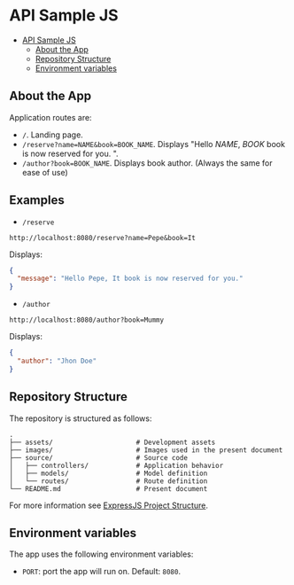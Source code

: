 # API Sample JS

- [API Sample JS](#api-sample-js)
  - [About the App](#about-the-app)
  - [Repository Structure](#repository-structure)
  - [Environment variables](#environment-variables)

## About the App

Application routes are:

- `/`. Landing page.
- `/reserve?name=NAME&book=BOOK_NAME`. Displays "Hello *NAME*, *BOOK* book is now reserved for you. ".
- `/author?book=BOOK_NAME`. Displays book author. (Always the same for ease of use)

## Examples

- `/reserve`
```
http://localhost:8080/reserve?name=Pepe&book=It
```

Displays: 
```json
{
  "message": "Hello Pepe, It book is now reserved for you."
}
```

- `/author`
```
http://localhost:8080/author?book=Mummy
```

Displays: 
```json
{
  "author": "Jhon Doe"
}
```

## Repository Structure

The repository is structured as follows:

```
.
├── assets/                     # Development assets
├── images/                     # Images used in the present document
├── source/                     # Source code
│   ├── controllers/            # Application behavior    
│   ├── models/                 # Model definition 
│   └── routes/                 # Route definition
└── README.md                   # Present document
```

For more information see [ExpressJS Project Structure](https://dev.to/brianemilius/expressjs-project-structure-2ka4).

## Environment variables

The app uses the following environment variables:

- `PORT`: port the app will run on. Default: `8080`.
